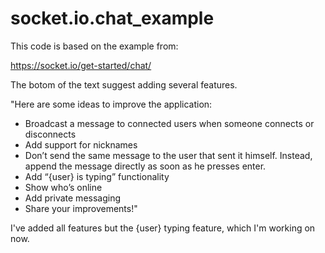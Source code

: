 # socket.io.chat_example
This code is based on the example from:

https://socket.io/get-started/chat/

The botom of the text suggest adding several features.

"Here are some ideas to improve the application:

* Broadcast a message to connected users when someone connects or disconnects
* Add support for nicknames
* Don’t send the same message to the user that sent it himself. Instead, append the message directly as soon as he presses enter.
* Add “{user} is typing” functionality
* Show who’s online
* Add private messaging
* Share your improvements!"

I've added all features but the {user} typing feature, which I'm working on now.
